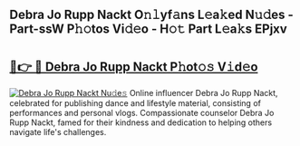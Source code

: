 ## Debra Jo Rupp Nackt O𝚗𝚕yf𝚊ns L𝚎a𝚔ed N𝚞𝚍es - Part-ssW P𝚑𝚘tos Vi𝚍𝚎o - H𝚘𝚝 Part L𝚎a𝚔s EPjxv

# <h2><a href="http://kf319h.oniu.top/?m=Debra+Jo+Rupp+Nackt">🔗👉 🔴 Debra Jo Rupp Nackt P𝚑ot𝚘𝚜 V𝚒d𝚎o</a></h2>

[![Debra Jo Rupp Nackt Nu𝚍e𝚜](https://i.imgur.com/0qMVB7G.gif)](http://kf319h.oniu.top/?m=Debra+Jo+Rupp+Nackt)
Online influencer Debra Jo Rupp Nackt, celebrated for publishing dance and lifestyle material, consisting of performances and personal vlogs. Compassionate counselor Debra Jo Rupp Nackt, famed for their kindness and dedication to helping others navigate life's challenges.  
